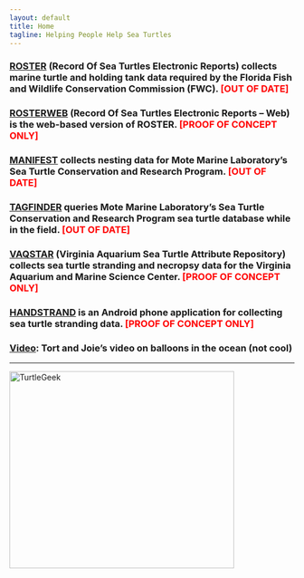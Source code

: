 ```yaml
---
layout: default
title: Home
tagline: Helping People Help Sea Turtles
---
```

<h3>
  <a class="anchor" href="{{ site.url }}{{ site.baseurl }}/pages/roster.html" aria-hidden="true">ROSTER<span aria-hidden="true" class="octicon octicon-link"></span></a> (Record Of Sea Turtles Electronic Reports) collects marine turtle and holding tank data required by the Florida Fish and Wildlife Conservation Commission (FWC). <strong><span style="color: #ff0000;">[OUT OF DATE]</span></strong>
</h3>
<h3>
  <a class="anchor" href="{{ site.url }}{{ site.baseurl }}/pages/rosterweb.html" aria-hidden="true"><span aria-hidden="true" class="octicon octicon-link">ROSTERWEB</span></a> (Record Of Sea Turtles Electronic Reports – Web) is the web-based version of ROSTER. <strong><span style="color: #ff0000;">[PROOF OF CONCEPT ONLY]</span></strong>
</h3>
<h3>
  <a class="anchor" href="{{ site.url }}{{ site.baseurl }}/pages/manifest.html" aria-hidden="true"><span aria-hidden="true" class="octicon octicon-link">MANIFEST</span></a> collects nesting data for Mote Marine Laboratory’s Sea Turtle Conservation and Research Program. <strong><span style="color: #ff0000;">[OUT OF DATE]</span></strong>
</h3>
<h3>
  <a class="anchor" href="{{ site.url }}{{ site.baseurl }}/pages/tagfinder.html" aria-hidden="true"><span aria-hidden="true" class="octicon octicon-link">TAGFINDER</span></a> queries Mote Marine Laboratory’s Sea Turtle Conservation and Research Program sea turtle database while in the field. <strong><span style="color: #ff0000;">[OUT OF DATE]</span></strong>
</h3>
<h3>
  <a class="anchor" href="{{ site.url }}{{ site.baseurl }}/pages/roster.vaqstar" aria-hidden="true"><span aria-hidden="true" class="octicon octicon-link">VAQSTAR</span></a> (Virginia Aquarium Sea Turtle Attribute Repository) collects sea turtle stranding and necropsy data for the Virginia Aquarium and Marine Science Center. <strong><span style="color: #ff0000;">[PROOF OF CONCEPT ONLY]</span></strong>
</h3>
<h3>
  <a class="anchor" href="{{ site.url }}{{ site.baseurl }}/pages/handstrand.html" aria-hidden="true"><span aria-hidden="true" class="octicon octicon-link">HANDSTRAND</span></a> is an Android phone application for collecting sea turtle stranding data. <strong><span style="color: #ff0000;">[PROOF OF CONCEPT ONLY]</span></strong>
</h3>
<h3>
  <a class="anchor" href="{{ site.url }}{{ site.baseurl }}/pages/videos.html" aria-hidden="true"><span aria-hidden="true" class="octicon octicon-link">Video</span></a>: Tort and Joie’s video on balloons in the ocean (not cool)
</h3>
<hr />
<p><img class="alignright" style="border: 0pt none;" src="{{ site.url }}{{ site.baseurl }}/assets/images/turtle_geek_logo_with_email.jpg" alt="TurtleGeek" width="397" height="348" border="0" /></p>

